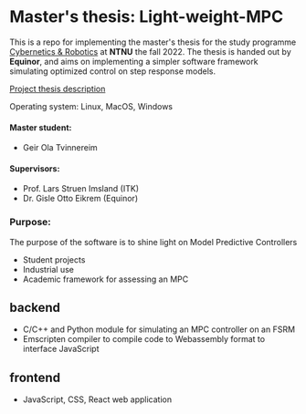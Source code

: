# Master's thesis: Light-weight-MPC

This is a repo for implementing the master's thesis for the study programme [Cybernetics & Robotics](https://www.ntnu.no/studier/mttk) at **NTNU** the fall 2022. The thesis is handed out by **Equinor**, and aims on implementing a simpler software framework simulating optimized control on step response models. 

[Project thesis description](https://www.itk.ntnu.no/ansatte/imsland_lars/projects2022.html)

Operating system: Linux, MacOS, Windows

#### Master student: 
- Geir Ola Tvinnereim

#### Supervisors:
- Prof. Lars Struen Imsland (ITK) 
- Dr. Gisle Otto Eikrem (Equinor)

### Purpose:
The purpose of the software is to shine light on Model Predictive Controllers 

- Student projects
- Industrial use
- Academic framework for assessing an MPC

## backend
- C/C++ and Python module for simulating an MPC controller on an FSRM
- Emscripten compiler to compile code to Webassembly format to interface JavaScript
## frontend
- JavaScript, CSS, React web application 
